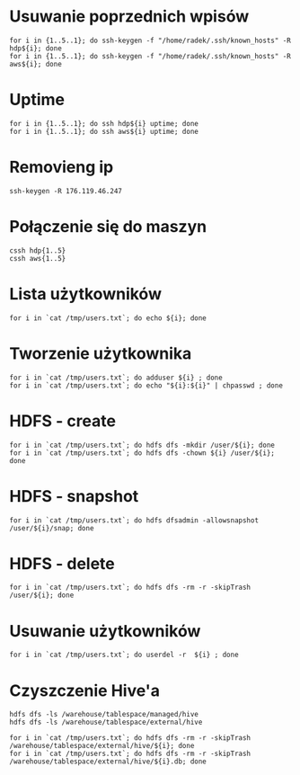 
# Usuwanie poprzednich wpisów

~~~shell
for i in {1..5..1}; do ssh-keygen -f "/home/radek/.ssh/known_hosts" -R hdp${i}; done
for i in {1..5..1}; do ssh-keygen -f "/home/radek/.ssh/known_hosts" -R aws${i}; done
~~~

# Uptime
~~~shell
for i in {1..5..1}; do ssh hdp${i} uptime; done
for i in {1..5..1}; do ssh aws${i} uptime; done
~~~

# Removieng ip

~~~
ssh-keygen -R 176.119.46.247
~~~

# Połączenie się do maszyn

~~~shell
cssh hdp{1..5}
cssh aws{1..5}
~~~

# Lista użytkowników
~~~shell
for i in `cat /tmp/users.txt`; do echo ${i}; done
~~~

# Tworzenie użytkownika
~~~shell
for i in `cat /tmp/users.txt`; do adduser ${i} ; done
for i in `cat /tmp/users.txt`; do echo "${i}:${i}" | chpasswd ; done
~~~

# HDFS - create
~~~shell
for i in `cat /tmp/users.txt`; do hdfs dfs -mkdir /user/${i}; done
for i in `cat /tmp/users.txt`; do hdfs dfs -chown ${i} /user/${i}; done
~~~

# HDFS - snapshot
~~~shell
for i in `cat /tmp/users.txt`; do hdfs dfsadmin -allowsnapshot /user/${i}/snap; done
~~~




# HDFS - delete
~~~shell
for i in `cat /tmp/users.txt`; do hdfs dfs -rm -r -skipTrash /user/${i}; done
~~~

# Usuwanie użytkowników
~~~shell
for i in `cat /tmp/users.txt`; do userdel -r  ${i} ; done
~~~

# Czyszczenie Hive'a
~~~shell
hdfs dfs -ls /warehouse/tablespace/managed/hive
hdfs dfs -ls /warehouse/tablespace/external/hive

for i in `cat /tmp/users.txt`; do hdfs dfs -rm -r -skipTrash /warehouse/tablespace/external/hive/${i}; done
for i in `cat /tmp/users.txt`; do hdfs dfs -rm -r -skipTrash /warehouse/tablespace/external/hive/${i}.db; done
~~~